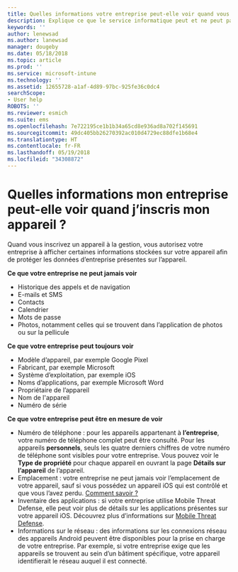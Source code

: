 ```yaml
---
title: Quelles informations votre entreprise peut-elle voir quand vous inscrivez votre appareil ?
description: Explique ce que le service informatique peut et ne peut pas voir sur votre appareil géré.
keywords: ''
author: lenewsad
ms.author: lanewsad
manager: dougeby
ms.date: 05/18/2018
ms.topic: article
ms.prod: ''
ms.service: microsoft-intune
ms.technology: ''
ms.assetid: 12655728-a1af-4d89-97bc-925fe36c0dc4
searchScope:
- User help
ROBOTS: ''
ms.reviewer: esmich
ms.suite: ems
ms.openlocfilehash: 7e722195ce1b1b34a65cd8e936ad8a702f145691
ms.sourcegitcommit: 49dc405bb26270392ac010d4729ec88dfe1b68e4
ms.translationtype: HT
ms.contentlocale: fr-FR
ms.lasthandoff: 05/19/2018
ms.locfileid: "34308872"
---
```

# <a name="what-information-can-my-company-see-when-i-enroll-my-device"></a>Quelles informations mon entreprise peut-elle voir quand j’inscris mon appareil ?

Quand vous inscrivez un appareil à la gestion, vous autorisez votre entreprise à afficher certaines informations stockées sur votre appareil afin de protéger les données d’entreprise présentes sur l’appareil.

**Ce que votre entreprise ne peut jamais voir**

- Historique des appels et de navigation
- E-mails et SMS
- Contacts
- Calendrier
-   Mots de passe
- Photos, notamment celles qui se trouvent dans l’application de photos ou sur la pellicule

**Ce que votre entreprise peut toujours voir**

- Modèle d’appareil, par exemple Google Pixel
- Fabricant, par exemple Microsoft
- Système d’exploitation, par exemple iOS
- Noms d’applications, par exemple Microsoft Word
- Propriétaire de l’appareil
- Nom de l'appareil
- Numéro de série

**Ce que votre entreprise peut être en mesure de voir**

-  Numéro de téléphone : pour les appareils appartenant à **l’entreprise**, votre numéro de téléphone complet peut être consulté. Pour les appareils **personnels**, seuls les quatre derniers chiffres de votre numéro de téléphone sont visibles pour votre entreprise. Vous pouvez voir le **Type de propriété** pour chaque appareil en ouvrant la page **Détails sur l’appareil** de l’appareil.
-  Emplacement : votre entreprise ne peut jamais voir l’emplacement de votre appareil, sauf si vous possédez un appareil iOS qui est contrôlé et que vous l’avez perdu. [Comment savoir ?](https://go.microsoft.com/fwlink/?linkid=853816)
- Inventaire des applications : si votre entreprise utilise Mobile Threat Defense, elle peut voir plus de détails sur les applications présentes sur votre appareil iOS. Découvrez plus d’informations sur [Mobile Threat Defense](you-are-prompted-to-install-mtd-ios.md).
- Informations sur le réseau : des informations sur les connexions réseau des appareils Android peuvent être disponibles pour la prise en charge de votre entreprise. Par exemple, si votre entreprise exige que les appareils se trouvent au sein d’un bâtiment spécifique, votre appareil identifierait le réseau auquel il est connecté. 
